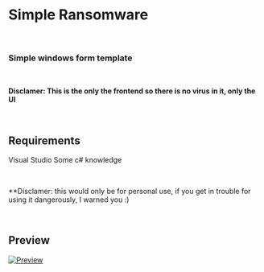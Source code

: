# Simple Ransomware 

<br>

### Simple windows form template

<br>

**Disclamer: This is the only the frontend so there is no virus in it, only the UI**

<br>



## Requirements

Visual Studio
Some c# knowledge

<br>

**Disclamer: this would only be for personal use, if you get in trouble for using it dangerously, I warned you :) 

<br>

## Preview
[![Preview](https://i.postimg.cc/KYcBqgkp/Capture.png)](https://postimg.cc/9DSDz0By)



